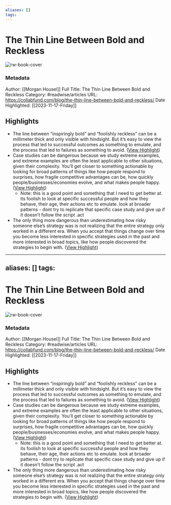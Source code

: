 ```yaml
---
aliases: []
tags:
---
```

# The Thin Line Between Bold and Reckless

![rw-book-cover](https://image.thum.io/get/noanimate/width/1200/viewportHeight/628/viewportWidth/1200/https://collabfund.com/blog/the-thin-line-between-bold-and-reckless/?covershot)
### Metadata
Author: [[Morgan Housel]]
Full Title: The Thin Line Between Bold and Reckless
Category: #readwise/articles
URL: https://collabfund.com/blog/the-thin-line-between-bold-and-reckless/
Date Highlighted: [[2023-11-17-Friday]]

## Highlights
- The line between “inspiringly bold” and “foolishly reckless” can be a millimeter thick and only visible with hindsight. But it’s easy to view the process that led to successful outcomes as something to emulate, and the process that led to failures as something to avoid. ([View Highlight](https://read.readwise.io/read/01hfeekg04j1k9e9v0dxp59zrg))
- Case studies can be dangerous because we study extreme examples, and extreme examples are often the least applicable to other situations, given their complexity. You’ll get closer to something actionable by looking for broad patterns of things like how people respond to surprises, how fragile competitive advantages can be, how quickly people/businesses/economies evolve, and what makes people happy. ([View Highlight](https://read.readwise.io/read/01hfeem7j1mwx3ga0jwec5p5wr))
    - Note: this is a good point and something that I need to get better at. its foolish to look at specific successful people and how they behave, their age, their actions etc to emulate. look at broader patterns - dont try to replicate that specific case study and give up if it doesn't follow the script
      .act
- The only thing more dangerous than underestimating how risky someone else’s strategy was is not realizing that the entire strategy only worked in a different era. When you accept that things change over time you become less interested in specific strategies used in the past and more interested in broad topics, like how people discovered the strategies to begin with. ([View Highlight](https://read.readwise.io/read/01hfeetra9k547ypwq0bk5y19b))
---
aliases: []
tags:
---
# The Thin Line Between Bold and Reckless

![rw-book-cover](https://image.thum.io/get/noanimate/width/1200/viewportHeight/628/viewportWidth/1200/https://collabfund.com/blog/the-thin-line-between-bold-and-reckless/?covershot)
### Metadata
Author: [[Morgan Housel]]
Full Title: The Thin Line Between Bold and Reckless
Category: #readwise/articles
URL: https://collabfund.com/blog/the-thin-line-between-bold-and-reckless/
Date Highlighted: [[2023-11-17-Friday]]

## Highlights
- The line between “inspiringly bold” and “foolishly reckless” can be a millimeter thick and only visible with hindsight. But it’s easy to view the process that led to successful outcomes as something to emulate, and the process that led to failures as something to avoid. ([View Highlight](https://read.readwise.io/read/01hfeekg04j1k9e9v0dxp59zrg))
- Case studies can be dangerous because we study extreme examples, and extreme examples are often the least applicable to other situations, given their complexity. You’ll get closer to something actionable by looking for broad patterns of things like how people respond to surprises, how fragile competitive advantages can be, how quickly people/businesses/economies evolve, and what makes people happy. ([View Highlight](https://read.readwise.io/read/01hfeem7j1mwx3ga0jwec5p5wr))
    - Note: this is a good point and something that I need to get better at. its foolish to look at specific successful people and how they behave, their age, their actions etc to emulate. look at broader patterns - dont try to replicate that specific case study and give up if it doesn't follow the script
      .act
- The only thing more dangerous than underestimating how risky someone else’s strategy was is not realizing that the entire strategy only worked in a different era. When you accept that things change over time you become less interested in specific strategies used in the past and more interested in broad topics, like how people discovered the strategies to begin with. ([View Highlight](https://read.readwise.io/read/01hfeetra9k547ypwq0bk5y19b))


